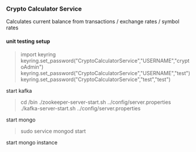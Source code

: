 ### Crypto Calculator Service
Calculates current balance from transactions / exchange rates / symbol rates 



#### unit testing setup 
> import keyring
> keyring.set_password("CryptoCalculatorService","USERNAME","cryptoAdmin")
> keyring.set_password("CryptoCalculatorService","USERNAME","test")
> keyring.set_password("CryptoCalculatorService","test","test")

start kafka     
> cd <kafkadir>/bin 
> ./zookeeper-server-start.sh ../config/server.properties 
> ./kafka-server-start.sh ../config/server.properties 

start mongo 
> sudo service mongod start 



start mongo instance 
